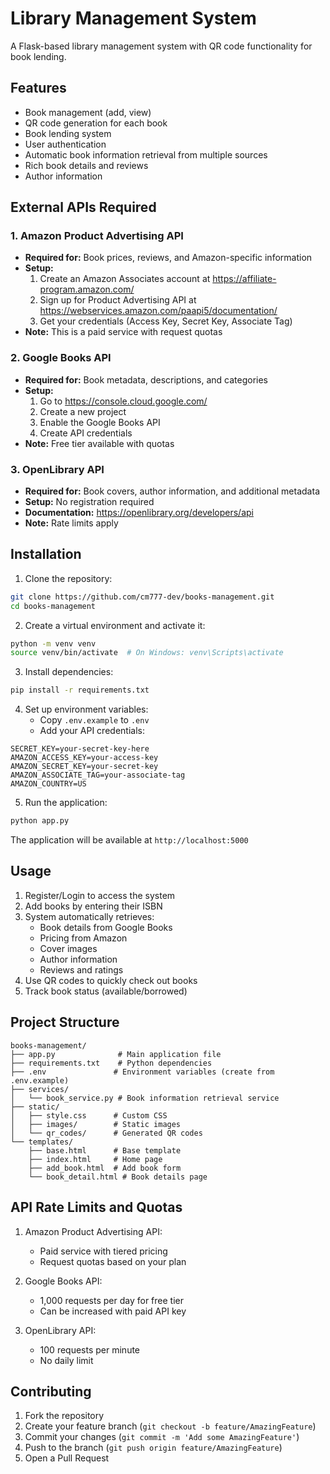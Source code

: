 # Library Management System

A Flask-based library management system with QR code functionality for book lending.

## Features

- Book management (add, view)
- QR code generation for each book
- Book lending system
- User authentication
- Automatic book information retrieval from multiple sources
- Rich book details and reviews
- Author information

## External APIs Required

### 1. Amazon Product Advertising API
- **Required for:** Book prices, reviews, and Amazon-specific information
- **Setup:**
  1. Create an Amazon Associates account at https://affiliate-program.amazon.com/
  2. Sign up for Product Advertising API at https://webservices.amazon.com/paapi5/documentation/
  3. Get your credentials (Access Key, Secret Key, Associate Tag)
- **Note:** This is a paid service with request quotas

### 2. Google Books API
- **Required for:** Book metadata, descriptions, and categories
- **Setup:**
  1. Go to https://console.cloud.google.com/
  2. Create a new project
  3. Enable the Google Books API
  4. Create API credentials
- **Note:** Free tier available with quotas

### 3. OpenLibrary API
- **Required for:** Book covers, author information, and additional metadata
- **Setup:** No registration required
- **Documentation:** https://openlibrary.org/developers/api
- **Note:** Rate limits apply

## Installation

1. Clone the repository:
```bash
git clone https://github.com/cm777-dev/books-management.git
cd books-management
```

2. Create a virtual environment and activate it:
```bash
python -m venv venv
source venv/bin/activate  # On Windows: venv\Scripts\activate
```

3. Install dependencies:
```bash
pip install -r requirements.txt
```

4. Set up environment variables:
   - Copy `.env.example` to `.env`
   - Add your API credentials:
```env
SECRET_KEY=your-secret-key-here
AMAZON_ACCESS_KEY=your-access-key
AMAZON_SECRET_KEY=your-secret-key
AMAZON_ASSOCIATE_TAG=your-associate-tag
AMAZON_COUNTRY=US
```

5. Run the application:
```bash
python app.py
```

The application will be available at `http://localhost:5000`

## Usage

1. Register/Login to access the system
2. Add books by entering their ISBN
3. System automatically retrieves:
   - Book details from Google Books
   - Pricing from Amazon
   - Cover images
   - Author information
   - Reviews and ratings
4. Use QR codes to quickly check out books
5. Track book status (available/borrowed)

## Project Structure

```
books-management/
├── app.py              # Main application file
├── requirements.txt    # Python dependencies
├── .env               # Environment variables (create from .env.example)
├── services/
│   └── book_service.py # Book information retrieval service
├── static/
│   ├── style.css      # Custom CSS
│   ├── images/        # Static images
│   └── qr_codes/      # Generated QR codes
└── templates/
    ├── base.html      # Base template
    ├── index.html     # Home page
    ├── add_book.html  # Add book form
    └── book_detail.html # Book details page
```

## API Rate Limits and Quotas

1. Amazon Product Advertising API:
   - Paid service with tiered pricing
   - Request quotas based on your plan

2. Google Books API:
   - 1,000 requests per day for free tier
   - Can be increased with paid API key

3. OpenLibrary API:
   - 100 requests per minute
   - No daily limit

## Contributing

1. Fork the repository
2. Create your feature branch (`git checkout -b feature/AmazingFeature`)
3. Commit your changes (`git commit -m 'Add some AmazingFeature'`)
4. Push to the branch (`git push origin feature/AmazingFeature`)
5. Open a Pull Request
